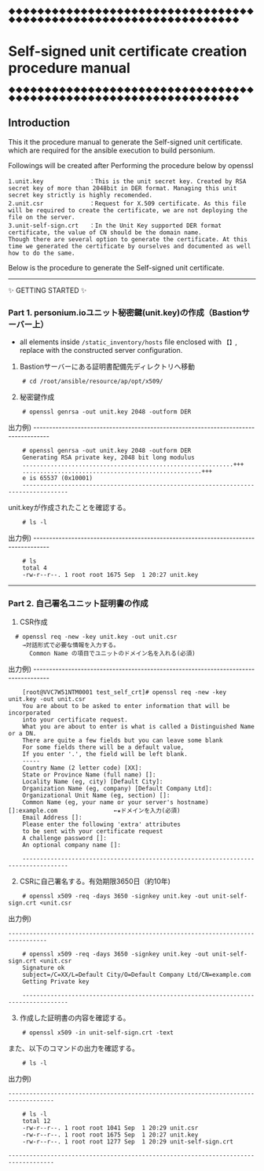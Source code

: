 ◆◆◆◆◆◆◆◆◆◆◆◆◆◆◆◆◆◆◆◆◆◆◆◆◆◆◆◆◆◆◆◆◆◆◆◆◆◆◆◆◆◆◆◆◆◆◆◆◆◆◆◆◆◆◆◆◆◆◆◆◆◆◆◆◆◆
# Self-signed unit certificate creation procedure manual
◆◆◆◆◆◆◆◆◆◆◆◆◆◆◆◆◆◆◆◆◆◆◆◆◆◆◆◆◆◆◆◆◆◆◆◆◆◆◆◆◆◆◆◆◆◆◆◆◆◆◆◆◆◆◆◆◆◆◆◆◆◆◆◆◆◆

## Introduction

This it the procedure manual to generate the Self-signed unit certificate. which are required for the ansible execution to build personium.

Followings will be created after Performing the procedure below by openssl

```
1.unit.key             ：This is the unit secret key. Created by RSA secret key of more than 2048bit in DER format. Managing this unit secret key strictly is highly recomended.
2.unit.csr             ：Request for X.509 certificate. As this file will be required to create the certificate, we are not deploying the file on the server.
3.unit-self-sign.crt   ：In the Unit Key supported DER format certificate, the value of CN should be the domain name. 
Though there are several option to generate the certificate. At this time we generated the certificate by ourselves and documented as well how to do the same.
```

Below is the procedure to generate the Self-signed unit certificate.

---------------------------------------
:sparkles: GETTING STARTED :sparkles:

### Part 1. personium.ioユニット秘密鍵(unit.key)の作成（Bastionサーバー上）

* all elements inside `/static_inventory/hosts` file enclosed with `【】`, replace with the constructed server configuration.

1. Bastionサーバーにある証明書配備先ディレクトリへ移動
```
    # cd /root/ansible/resource/ap/opt/x509/
```

2. 秘密鍵作成
```
    # openssl genrsa -out unit.key 2048 -outform DER
```  
出力例)
	-----------------------------------------------------------------------------------
```
    # openssl genrsa -out unit.key 2048 -outform DER
    Generating RSA private key, 2048 bit long modulus
    ............................................................+++
    ...................................................+++
    e is 65537 (0x10001)
    -----------------------------------------------------------------------------------
```
  unit.keyが作成されたことを確認する。
```
    # ls -l
```
出力例)
    -----------------------------------------------------------------------------------
```
    # ls
    total 4
    -rw-r--r--. 1 root root 1675 Sep  1 20:27 unit.key
```	
-----------------------------------------------------------------------------------

### Part 2. 自己署名ユニット証明書の作成

1. CSR作成
```
  # openssl req -new -key unit.key -out unit.csr
    →対話形式で必要な情報を入力する。
      Common Name の項目でユニットのドメイン名を入れる(必須)
```
出力例)
	-----------------------------------------------------------------------------------
```
    [root@VVC7W51NTM0001 test_self_crt]# openssl req -new -key unit.key -out unit.csr
    You are about to be asked to enter information that will be incorporated
    into your certificate request.
    What you are about to enter is what is called a Distinguished Name or a DN.
    There are quite a few fields but you can leave some blank
    For some fields there will be a default value,
    If you enter '.', the field will be left blank.
    -----
    Country Name (2 letter code) [XX]:
    State or Province Name (full name) []:
    Locality Name (eg, city) [Default City]:
    Organization Name (eg, company) [Default Company Ltd]:
    Organizational Unit Name (eg, section) []:
    Common Name (eg, your name or your server's hostname) []:example.com                ←★ドメインを入力(必須)
    Email Address []:
    Please enter the following 'extra' attributes
    to be sent with your certificate request
    A challenge password []:
    An optional company name []:

    -----------------------------------------------------------------------------------
```
2. CSRに自己署名する。有効期限3650日（約10年)

```
    # openssl x509 -req -days 3650 -signkey unit.key -out unit-self-sign.crt <unit.csr
```
出力例)

    ---------------------------------------------------------------------------------
```
    # openssl x509 -req -days 3650 -signkey unit.key -out unit-self-sign.crt <unit.csr
    Signature ok
    subject=/C=XX/L=Default City/O=Default Company Ltd/CN=example.com
    Getting Private key

    -----------------------------------------------------------------------------------
```
3. 作成した証明書の内容を確認する。

```
    # openssl x509 -in unit-self-sign.crt -text
```  
  また、以下のコマンドの出力を確認する。
```
    # ls -l
```   
出力例)

    -----------------------------------------------------------------------------------
```
    # ls -l
    total 12
    -rw-r--r--. 1 root root 1041 Sep  1 20:29 unit.csr
    -rw-r--r--. 1 root root 1675 Sep  1 20:27 unit.key
    -rw-r--r--. 1 root root 1277 Sep  1 20:29 unit-self-sign.crt
```
    -----------------------------------------------------------------------------------


